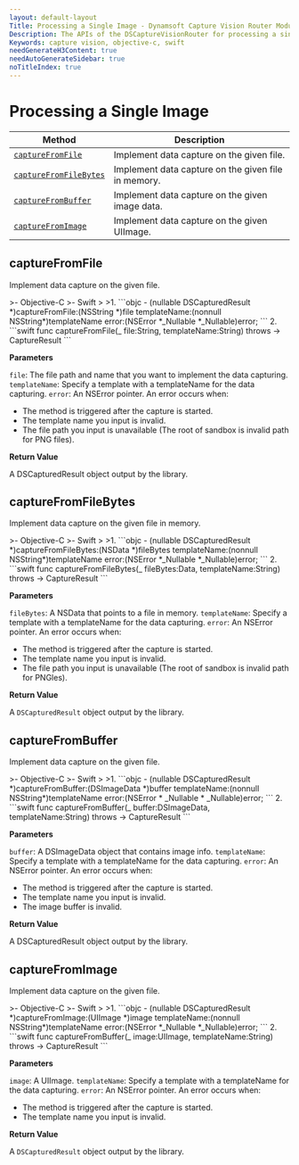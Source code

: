 ```yaml
---
layout: default-layout
Title: Processing a Single Image - Dynamsoft Capture Vision Router Module iOS Edition API Reference
Description: The APIs of the DSCaptureVisionRouter for processing a single image.
Keywords: capture vision, objective-c, swift
needGenerateH3Content: true
needAutoGenerateSidebar: true
noTitleIndex: true
---
```


# Processing a Single Image

| Method | Description |
| ------ | ----------- |
| [`captureFromFile`](#capturefromfile) | Implement data capture on the given file. |
| [`captureFromFileBytes`](#capturefromfilebytes) | Implement data capture on the given file in memory. |
| [`captureFromBuffer`](#capturefrombuffer) | Implement data capture on the given image data. |
| [`captureFromImage`](#capturefromimage) | Implement data capture on the given UIImage. |

## captureFromFile

Implement data capture on the given file.

<div class="sample-code-prefix"></div>
>- Objective-C
>- Swift
>
>1. 
```objc
- (nullable DSCapturedResult *)captureFromFile:(NSString *)file
                                  templateName:(nonnull NSString*)templateName
                                         error:(NSError *_Nullable *_Nullable)error;
```
2. 
```swift
func captureFromFile(_ file:String, templateName:String) throws -> CaptureResult
```

**Parameters**

`file`: The file path and name that you want to implement the data capturing.
`templateName`: Specify a template with a templateName for the data capturing.
`error`: An NSError pointer. An error occurs when:

* The method is triggered after the capture is started.
* The template name you input is invalid.
* The file path you input is unavailable (The root of sandbox is invalid path for PNG files).

**Return Value**

A DSCapturedResult object output by the library.

## captureFromFileBytes

Implement data capture on the given file in memory.

<div class="sample-code-prefix"></div>
>- Objective-C
>- Swift
>
>1. 
```objc
- (nullable DSCapturedResult *)captureFromFileBytes:(NSData *)fileBytes
                                                  templateName:(nonnull NSString*)templateName
                                                         error:(NSError *_Nullable *_Nullable)error;
```
2. 
```swift
func captureFromFileBytes(_ fileBytes:Data, templateName:String) throws -> CaptureResult
```

**Parameters**

`fileBytes`: A NSData that points to a file in memory.
`templateName`: Specify a template with a templateName for the data capturing.
`error`: An NSError pointer. An error occurs when:

* The method is triggered after the capture is started.
* The template name you input is invalid.
* The file path you input is unavailable (The root of sandbox is invalid path for PNGles).

**Return Value**

A `DSCapturedResult` object output by the library.

## captureFromBuffer

Implement data capture on the given file.

<div class="sample-code-prefix"></div>
>- Objective-C
>- Swift
>
>1. 
```objc
- (nullable DSCapturedResult *)captureFromBuffer:(DSImageData *)buffer
                                    templateName:(nonnull NSString*)templateName
                                           error:(NSError * _Nullable * _Nullable)error;
```
2. 
```swift
func captureFromBuffer(_ buffer:DSImageData, templateName:String) throws -> CaptureResult
```

**Parameters**

`buffer`: A DSImageData object that contains image info.
`templateName`: Specify a template with a templateName for the data capturing.
`error`: An NSError pointer. An error occurs when:

* The method is triggered after the capture is started.
* The template name you input is invalid.
* The image buffer is invalid.

**Return Value**

A DSCapturedResult object output by the library.

## captureFromImage

Implement data capture on the given file.

<div class="sample-code-prefix"></div>
>- Objective-C
>- Swift
>
>1. 
```objc
- (nullable DSCapturedResult *)captureFromImage:(UIImage *)image
                                    templateName:(nonnull NSString*)templateName
                                            error:(NSError *_Nullable *_Nullable)error;
```
2. 
```swift
func captureFromBuffer(_ image:UIImage, templateName:String) throws -> CaptureResult
```

**Parameters**

`image`: A UIImage.
`templateName`: Specify a template with a templateName for the data capturing.
`error`: An NSError pointer. An error occurs when:

* The method is triggered after the capture is started.
* The template name you input is invalid.

**Return Value**

A `DSCapturedResult` object output by the library.
